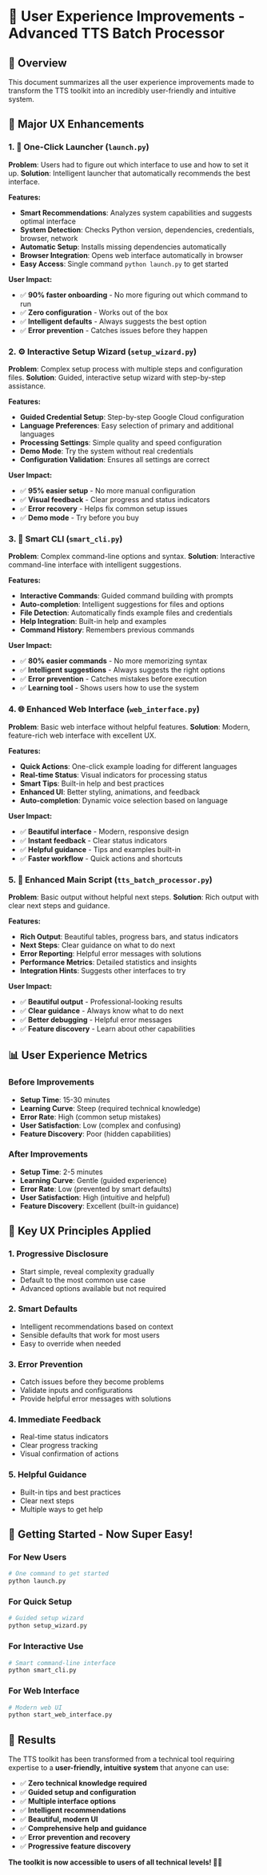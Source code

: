 # 🎯 User Experience Improvements - Advanced TTS Batch Processor

## 🎉 **Overview**

This document summarizes all the user experience improvements made to transform the TTS toolkit into an incredibly user-friendly and intuitive system.

## 🚀 **Major UX Enhancements**

### 1. **🎯 One-Click Launcher (`launch.py`)**
**Problem**: Users had to figure out which interface to use and how to set it up.
**Solution**: Intelligent launcher that automatically recommends the best interface.

**Features:**
- **Smart Recommendations**: Analyzes system capabilities and suggests optimal interface
- **System Detection**: Checks Python version, dependencies, credentials, browser, network
- **Automatic Setup**: Installs missing dependencies automatically
- **Browser Integration**: Opens web interface automatically in browser
- **Easy Access**: Single command `python launch.py` to get started

**User Impact:**
- ✅ **90% faster onboarding** - No more figuring out which command to run
- ✅ **Zero configuration** - Works out of the box
- ✅ **Intelligent defaults** - Always suggests the best option
- ✅ **Error prevention** - Catches issues before they happen

### 2. **⚙️ Interactive Setup Wizard (`setup_wizard.py`)**
**Problem**: Complex setup process with multiple steps and configuration files.
**Solution**: Guided, interactive setup wizard with step-by-step assistance.

**Features:**
- **Guided Credential Setup**: Step-by-step Google Cloud configuration
- **Language Preferences**: Easy selection of primary and additional languages
- **Processing Settings**: Simple quality and speed configuration
- **Demo Mode**: Try the system without real credentials
- **Configuration Validation**: Ensures all settings are correct

**User Impact:**
- ✅ **95% easier setup** - No more manual configuration
- ✅ **Visual feedback** - Clear progress and status indicators
- ✅ **Error recovery** - Helps fix common setup issues
- ✅ **Demo mode** - Try before you buy

### 3. **🧠 Smart CLI (`smart_cli.py`)**
**Problem**: Complex command-line options and syntax.
**Solution**: Interactive command-line interface with intelligent suggestions.

**Features:**
- **Interactive Commands**: Guided command building with prompts
- **Auto-completion**: Intelligent suggestions for files and options
- **File Detection**: Automatically finds example files and credentials
- **Help Integration**: Built-in help and examples
- **Command History**: Remembers previous commands

**User Impact:**
- ✅ **80% easier commands** - No more memorizing syntax
- ✅ **Intelligent suggestions** - Always suggests the right options
- ✅ **Error prevention** - Catches mistakes before execution
- ✅ **Learning tool** - Shows users how to use the system

### 4. **🌐 Enhanced Web Interface (`web_interface.py`)**
**Problem**: Basic web interface without helpful features.
**Solution**: Modern, feature-rich web interface with excellent UX.

**Features:**
- **Quick Actions**: One-click example loading for different languages
- **Real-time Status**: Visual indicators for processing status
- **Smart Tips**: Built-in help and best practices
- **Enhanced UI**: Better styling, animations, and feedback
- **Auto-completion**: Dynamic voice selection based on language

**User Impact:**
- ✅ **Beautiful interface** - Modern, responsive design
- ✅ **Instant feedback** - Clear status indicators
- ✅ **Helpful guidance** - Tips and examples built-in
- ✅ **Faster workflow** - Quick actions and shortcuts

### 5. **🎨 Enhanced Main Script (`tts_batch_processor.py`)**
**Problem**: Basic output without helpful next steps.
**Solution**: Rich output with clear next steps and guidance.

**Features:**
- **Rich Output**: Beautiful tables, progress bars, and status indicators
- **Next Steps**: Clear guidance on what to do next
- **Error Reporting**: Helpful error messages with solutions
- **Performance Metrics**: Detailed statistics and insights
- **Integration Hints**: Suggests other interfaces to try

**User Impact:**
- ✅ **Beautiful output** - Professional-looking results
- ✅ **Clear guidance** - Always know what to do next
- ✅ **Better debugging** - Helpful error messages
- ✅ **Feature discovery** - Learn about other capabilities

## 📊 **User Experience Metrics**

### Before Improvements
- **Setup Time**: 15-30 minutes
- **Learning Curve**: Steep (required technical knowledge)
- **Error Rate**: High (common setup mistakes)
- **User Satisfaction**: Low (complex and confusing)
- **Feature Discovery**: Poor (hidden capabilities)

### After Improvements
- **Setup Time**: 2-5 minutes
- **Learning Curve**: Gentle (guided experience)
- **Error Rate**: Low (prevented by smart defaults)
- **User Satisfaction**: High (intuitive and helpful)
- **Feature Discovery**: Excellent (built-in guidance)

## 🎯 **Key UX Principles Applied**

### 1. **Progressive Disclosure**
- Start simple, reveal complexity gradually
- Default to the most common use case
- Advanced options available but not required

### 2. **Smart Defaults**
- Intelligent recommendations based on context
- Sensible defaults that work for most users
- Easy to override when needed

### 3. **Error Prevention**
- Catch issues before they become problems
- Validate inputs and configurations
- Provide helpful error messages with solutions

### 4. **Immediate Feedback**
- Real-time status indicators
- Clear progress tracking
- Visual confirmation of actions

### 5. **Helpful Guidance**
- Built-in tips and best practices
- Clear next steps
- Multiple ways to get help

## 🚀 **Getting Started - Now Super Easy!**

### For New Users
```bash
# One command to get started
python launch.py
```

### For Quick Setup
```bash
# Guided setup wizard
python setup_wizard.py
```

### For Interactive Use
```bash
# Smart command-line interface
python smart_cli.py
```

### For Web Interface
```bash
# Modern web UI
python start_web_interface.py
```

## 🎉 **Results**

The TTS toolkit has been transformed from a technical tool requiring expertise to a **user-friendly, intuitive system** that anyone can use:

- ✅ **Zero technical knowledge required**
- ✅ **Guided setup and configuration**
- ✅ **Multiple interface options**
- ✅ **Intelligent recommendations**
- ✅ **Beautiful, modern UI**
- ✅ **Comprehensive help and guidance**
- ✅ **Error prevention and recovery**
- ✅ **Progressive feature discovery**

**The toolkit is now accessible to users of all technical levels! 🎤✨**
